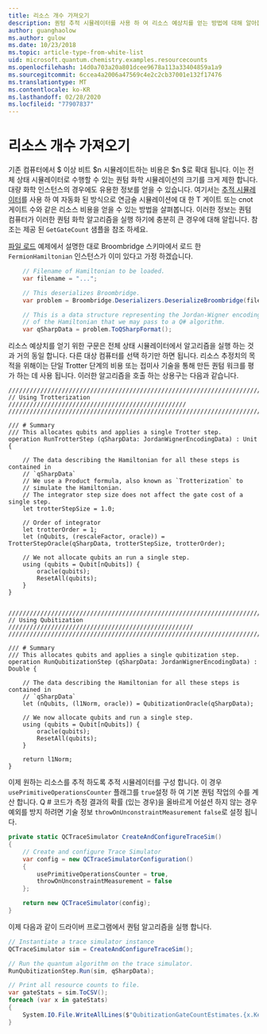 ```yaml
---
title: 리소스 개수 가져오기
description: 퀀텀 추적 시뮬레이터를 사용 하 여 리소스 예상치를 얻는 방법에 대해 알아봅니다.
author: guanghaolow
ms.author: gulow
ms.date: 10/23/2018
ms.topic: article-type-from-white-list
uid: microsoft.quantum.chemistry.examples.resourcecounts
ms.openlocfilehash: 14d0a703a20a801dcee9678a113a33404859a1a9
ms.sourcegitcommit: 6ccea4a2006a47569c4e2c2cb37001e132f17476
ms.translationtype: MT
ms.contentlocale: ko-KR
ms.lasthandoff: 02/28/2020
ms.locfileid: "77907837"
---
```

# <a name="obtaining-resource-counts"></a>리소스 개수 가져오기

기존 컴퓨터에서 $ 이상 비트 $n 시뮬레이트하는 비용은 $n $로 확대 됩니다. 이는 전체 상태 시뮬레이터로 수행할 수 있는 퀀텀 화학 시뮬레이션의 크기를 크게 제한 합니다. 대량 화학 인스턴스의 경우에도 유용한 정보를 얻을 수 있습니다. 여기서는 [추적 시뮬레이터](xref:microsoft.quantum.machines.qc-trace-simulator.intro)를 사용 하 여 자동화 된 방식으로 연금술 시뮬레이션에 대 한 T 게이트 또는 cnot 게이트 수와 같은 리소스 비용을 얻을 수 있는 방법을 살펴봅니다. 이러한 정보는 퀀텀 컴퓨터가 이러한 퀀텀 화학 알고리즘을 실행 하기에 충분히 큰 경우에 대해 알립니다. 참조는 제공 된 `GetGateCount` 샘플을 참조 하세요.

[파일 로드](xref:microsoft.quantum.chemistry.examples.loadhamiltonian) 예제에서 설명한 대로 Broombridge 스키마에서 로드 한 `FermionHamiltonian` 인스턴스가 이미 있다고 가정 하겠습니다. 

```csharp
    // Filename of Hamiltonian to be loaded.
    var filename = "...";

    // This deserializes Broombridge.
    var problem = Broombridge.Deserializers.DeserializeBroombridge(filename).ProblemDescriptions.First();

    // This is a data structure representing the Jordan-Wigner encoding 
    // of the Hamiltonian that we may pass to a Q# algorithm.
    var qSharpData = problem.ToQSharpFormat();
```

리소스 예상치를 얻기 위한 구문은 전체 상태 시뮬레이터에서 알고리즘을 실행 하는 것과 거의 동일 합니다. 다른 대상 컴퓨터를 선택 하기만 하면 됩니다. 리소스 추정치의 목적을 위해이는 단일 Trotter 단계의 비용 또는 접미사 기술을 통해 만든 퀀텀 워크를 평가 하는 데 사용 됩니다. 이러한 알고리즘을 호출 하는 상용구는 다음과 같습니다.

```qsharp
//////////////////////////////////////////////////////////////////////////
// Using Trotterization //////////////////////////////////////////////////
//////////////////////////////////////////////////////////////////////////

/// # Summary
/// This allocates qubits and applies a single Trotter step.
operation RunTrotterStep (qSharpData: JordanWignerEncodingData) : Unit {
    
    // The data describing the Hamiltonian for all these steps is contained in
    // `qSharpData`
    // We use a Product formula, also known as `Trotterization` to
    // simulate the Hamiltonian.
    // The integrator step size does not affect the gate cost of a single step.
    let trotterStepSize = 1.0;
    
    // Order of integrator
    let trotterOrder = 1;
    let (nQubits, (rescaleFactor, oracle)) = TrotterStepOracle(qSharpData, trotterStepSize, trotterOrder);
    
    // We not allocate qubits an run a single step.
    using (qubits = Qubit[nQubits]) {
        oracle(qubits);
        ResetAll(qubits);
    }
}


//////////////////////////////////////////////////////////////////////////
// Using Qubitization ////////////////////////////////////////////////////
//////////////////////////////////////////////////////////////////////////

/// # Summary
/// This allocates qubits and applies a single qubitization step.
operation RunQubitizationStep (qSharpData: JordanWignerEncodingData) : Double {
    
    // The data describing the Hamiltonian for all these steps is contained in
    // `qSharpData`
    let (nQubits, (l1Norm, oracle)) = QubitizationOracle(qSharpData);
    
    // We now allocate qubits and run a single step.
    using (qubits = Qubit[nQubits]) {
        oracle(qubits);
        ResetAll(qubits);
    }
    
    return l1Norm;
}
```

이제 원하는 리소스를 추적 하도록 추적 시뮬레이터를 구성 합니다. 이 경우 `usePrimitiveOperationsCounter` 플래그를 `true`설정 하 여 기본 퀀텀 작업의 수를 계산 합니다. Q # 코드가 측정 결과의 확률 (있는 경우)을 올바르게 어설션 하지 않는 경우 예외를 방지 하려면 기술 정보 `throwOnUnconstraintMeasurement` `false`로 설정 됩니다.

```csharp
private static QCTraceSimulator CreateAndConfigureTraceSim()
{
    // Create and configure Trace Simulator
    var config = new QCTraceSimulatorConfiguration()
    {
        usePrimitiveOperationsCounter = true,
        throwOnUnconstraintMeasurement = false
    };

    return new QCTraceSimulator(config);
}
```

이제 다음과 같이 드라이버 프로그램에서 퀀텀 알고리즘을 실행 합니다.

```csharp
// Instantiate a trace simulator instance
QCTraceSimulator sim = CreateAndConfigureTraceSim();

// Run the quantum algorithm on the trace simulator.
RunQubitizationStep.Run(sim, qSharpData);

// Print all resource counts to file.
var gateStats = sim.ToCSV();
foreach (var x in gateStats)
{
    System.IO.File.WriteAllLines($"QubitizationGateCountEstimates.{x.Key}.csv", new string[] { x.Value });
}
```